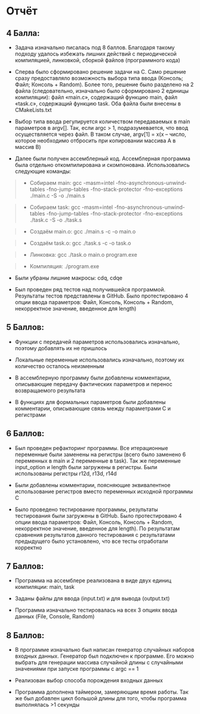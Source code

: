# Отчёт
## 4 Балла:
 
*	Задача изначально писалась под 8 баллов. Благодаря такому подходу удалось избежать лишних действий с периодической компиляцией, линковкой, сборкой файлов (программного кода)

*	Сперва было сформировано решение задачи на С. Само решение сразу предоставляло возможность выбора типа ввода (Консоль; Файл; Консоль + Random). Более того, решение было разделено на 2 файла (следовательно, изначально было сформировано 2 единицы компиляции): файл «main.c», содержащий функцию main, файл «task.c», содержащий функцию task. Оба файла были внесены в CMakeLists.txt

*	Выбор типа ввода регулируется количеством передаваемых в main параметров в argv[]. Так, если argc > 1, подразумевается, что ввод осуществляется через файл. В таком случае, argv[1] = x(x – число, которое необходимо отбросить при копировании массива А в массив В)

*	Далее были получен ассемблерный код. Ассемблерная программа была отдельно откомпилирована и скомпонована. Использовались следующие команды: 

> *	Собираем main: gcc -masm=intel -fno-asynchronous-unwind-tables -fno-jump-tables -fno-stack-protector -fno-exceptions ./main.c -S -o ./main.s

> *	Собираем task: gcc -masm=intel -fno-asynchronous-unwind-tables -fno-jump-tables -fno-stack-protector -fno-exceptions ./task.c -S -o ./task.s

> *	Создаём main.o: gcc ./main.s -c -o main.o

> *	Создаём task.o: gcc ./task.s -c -o task.o

> *	Линковка: gcc ./task.o main.o program.exe

> *	Компиляция: ./program.exe

*	Были убраны лишние макросы: cdq, cdqe

*	Был проведен ряд тестов над получившейся программой. Результаты тестов представлены в GitHub. Было протестировано 4 опции ввода параметров: Файл, Консоль, Консоль + Random, некорректное значение, введенное для length)

## 5 Баллов:

*	Функции с передачей параметров использовались изначально, поэтому добавлять их не пришлось

*	Локальные переменные использовались изначально, поэтому их количество осталось неизменным

*	В ассемблерную программу были добавлены комментарии, описывающие передачу фактических параметров и перенос возвращаемого результата

*	В функциях для формальных параметров были добавлены комментарии, описывающие связь между параметрами С и регистрами

## 6 Баллов:

*	Был проведен рефакторинг программы. Все итерационные переменные были заменены на регистры (всего было заменено 6 переменных в main и 2 переменные в task). Так же переменные input_option и length были загружены в регистры. Были использованы регистры r12d, r13d, r14d

*	Были добавлены комментарии, поясняющие эквивалентное использование регистров вместо переменных исходной программы С

*	Было проведено тестирование программы, результаты тестирования были загружены в GitHub. Было протестировано 4 опции ввода параметров: Файл, Консоль, Консоль + Random, некорректное значение, введенное для length). По результатам сравнения результатов данного тестирования с результатами предыдущего было установлено, что все тесты отработали корректно

## 7 Баллов:

*	Программа на ассемблере реализована в виде двух единиц компиляции: main, task

*	Заданы файлы для ввода (input.txt) и для вывода (output.txt)

* Программа изначально тестировалась на всех 3 опциях ввода данных (File, Console, Random)

## 8 Баллов:

*	В программе изначально был написан генератор случайных наборов входных данных. Генератор был подключен к программе. Его можно выбрать для генерации массива случайной длины с случайными значениями при запуске программы с argc == 1

*	Реализован выбор способа порождения входных данных

* Программа дополнена таймером, замеряющим время работы. Так же был добавлен цикл большой длины для того, чтобы программа выполнялась >1 секунды
